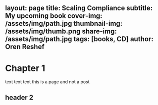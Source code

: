 layout: page
title: Scaling Compliance
subtitle: My upcoming book
cover-img: /assets/img/path.jpg
thumbnail-img: /assets/img/thumb.png
share-img: /assets/img/path.jpg
tags: [books, CD]
author: Oren Reshef
---

# Chapter 1

text text text this is a page and not a post

## header 2